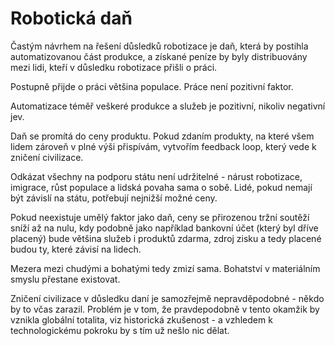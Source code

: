 # Robotická daň

Častým návrhem na řešení důsledků robotizace je daň, která by postihla automatizovanou část produkce, a získané peníze by byly distribuovány mezi lidi, kteří v důsledku robotizace přišli o práci.

Postupně přijde o práci většina populace. Práce není pozitivní faktor.

Automatizace téměř veškeré produkce a služeb je pozitivní, nikoliv negativní jev.

Daň se promítá do ceny produktu. Pokud zdaním produkty, na které všem lidem zároveň v plné výši přispívám, vytvořím feedback loop, který vede k zničení civilizace. 

Odkázat všechny na podporu státu není udržitelné - nárust robotizace, imigrace, růst populace a lidská povaha sama o sobě. Lidé, pokud nemají být závislí na státu, potřebují nejnižší možné ceny.

Pokud neexistuje umělý faktor jako daň, ceny se přirozenou tržní soutěží sníží až na nulu, kdy podobně jako například bankovní účet (který byl dříve placený) bude většina služeb i produktů zdarma, zdroj zisku a tedy placené budou ty, které závisí na lidech.

Mezera mezi chudými a bohatými tedy zmizí sama. Bohatství v materiálním smyslu přestane existovat.

Zničení civilizace v důsledku daní je samozřejmě nepravděpodobné - někdo by to včas zarazil. Problém je v tom, že pravdepodobně v tento okamžik by vznikla globální totalita, viz historická zkušenost - a vzhledem k technologickému pokroku by s tím už nešlo nic dělat.
